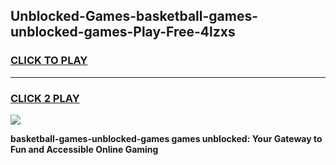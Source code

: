 
## Unblocked-Games-basketball-games-unblocked-games-Play-Free-4lzxs
<h3>
<a href="https://premium76.site?title=basketball-games-unblocked-games&ref=10A">CLICK TO PLAY</a></h3>
<hr>

<h3>
<a href="https://premium76.site?title=basketball-games-unblocked-games&ref=10A">CLICK 2 PLAY</a>
  
</h3>

<a href="https://premium76.site?title=basketball-games-unblocked-games&ref=10A"><img src="https://clearcache.store/games.png"></a>


**basketball-games-unblocked-games games unblocked: Your Gateway to Fun and Accessible Online Gaming**
